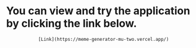 # You can view and try the application by clicking the link below.
                [Link](https://meme-generator-mu-two.vercel.app/)

